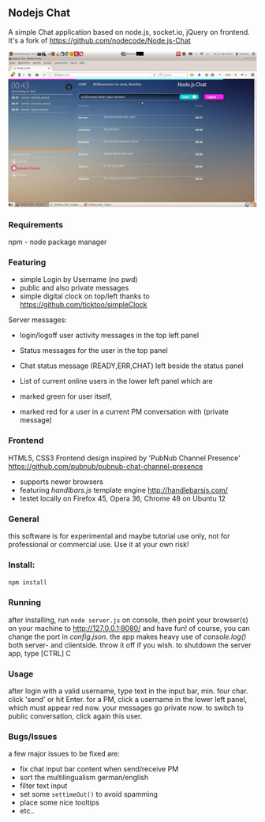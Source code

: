 
## Nodejs Chat
A simple Chat application based on node.js, socket.io, jQuery on frontend. 
It's a fork of https://github.com/nodecode/Node.js-Chat

![screenshot](screenshots/screen.jpg "Nodejs chat")

### Requirements
npm - node package manager

### Featuring
 - simple Login by Username (no pwd)
 - public and also private messages
 - simple digital clock on top/left thanks to https://github.com/ticktoo/simpleClock

Server messages:
 - login/logoff user activity messages in the top left panel
 - Status messages for the user in the top panel 
 - Chat status message (READY,ERR,CHAT) left beside the status panel 

 - List of current online users in the lower left panel which are
 - marked green for user itself,
 - marked red for a user in a current PM conversation with (private message)

### Frontend  
HTML5, CSS3 Frontend design inspired by 'PubNub Channel Presence' 
https://github.com/pubnub/pubnub-chat-channel-presence
 - supports newer browsers
 - featuring *handlbars.js* template engine http://handlebarsjs.com/
 - testet locally on Firefox 45, Opera 36, Chrome 48 on Ubuntu 12

### General
this software is for experimental and maybe tutorial use only, not for professional or commercial use. Use it at your own risk! 

### Install:
`npm install`

### Running
after installing, run `node server.js` on console, then point your browser(s) on your machine to 
http://127.0.0.1:8080/ and have fun! of course, you can change the port in *config.json*.
the app makes heavy use of *console.log()* both server- and clientside. throw it off if you wish. to shutdown the server app, type [CTRL] C

### Usage
after login with a valid username, type text in the input bar, min. four char. click 'send' or hit Enter. for a PM, click a username in the lower left panel, which must appear red now. your messages go private now. to switch to public conversation, click again this user.

### Bugs/Issues
a few major issues to be fixed are:
 - fix chat input bar content when send/receive PM 
 - sort the	multilingualism german/english
 - filter text input
 - set some `settimeOut()` to avoid spamming
 - place some nice tooltips
 - etc..

